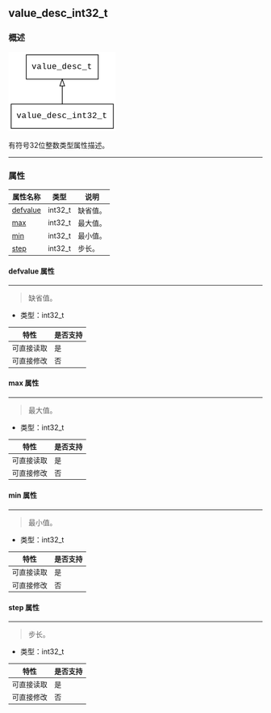 ## value\_desc\_int32\_t
### 概述
![image](images/value_desc_int32_t_0.png)

 有符号32位整数类型属性描述。


----------------------------------
### 属性
<p id="value_desc_int32_t_properties">

| 属性名称 | 类型 | 说明 | 
| -------- | ----- | ------------ | 
| <a href="#value_desc_int32_t_defvalue">defvalue</a> | int32\_t | 缺省值。 |
| <a href="#value_desc_int32_t_max">max</a> | int32\_t | 最大值。 |
| <a href="#value_desc_int32_t_min">min</a> | int32\_t | 最小值。 |
| <a href="#value_desc_int32_t_step">step</a> | int32\_t | 步长。 |
#### defvalue 属性
-----------------------
> <p id="value_desc_int32_t_defvalue"> 缺省值。



* 类型：int32\_t

| 特性 | 是否支持 |
| -------- | ----- |
| 可直接读取 | 是 |
| 可直接修改 | 否 |
#### max 属性
-----------------------
> <p id="value_desc_int32_t_max"> 最大值。



* 类型：int32\_t

| 特性 | 是否支持 |
| -------- | ----- |
| 可直接读取 | 是 |
| 可直接修改 | 否 |
#### min 属性
-----------------------
> <p id="value_desc_int32_t_min"> 最小值。



* 类型：int32\_t

| 特性 | 是否支持 |
| -------- | ----- |
| 可直接读取 | 是 |
| 可直接修改 | 否 |
#### step 属性
-----------------------
> <p id="value_desc_int32_t_step"> 步长。



* 类型：int32\_t

| 特性 | 是否支持 |
| -------- | ----- |
| 可直接读取 | 是 |
| 可直接修改 | 否 |
